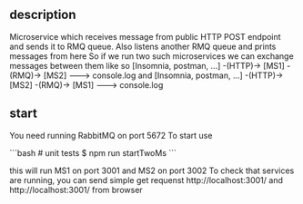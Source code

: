 ## description
<p>
	Microservice which receives message from public HTTP POST endpoint and sends it to RMQ queue. Also listens another RMQ queue and prints messages from here
	So if we run two such microservices we can exchange messages between them like so
[Insomnia, postman, ...] -(HTTP)-> [MS1] -(RMQ)-> [MS2] ---> console.log
and 
[Insomnia, postman, ...] -(HTTP)-> [MS2] -(RMQ)-> [MS1] ---> console.log
</p>


## start

<p>
	You need running RabbitMQ on port 5672
	To start use
</p>
```bash
# unit tests
$ npm run startTwoMs
```
<p>
	this will run MS1 on port 3001 and MS2 on port 3002
	To check that services are running, you can send simple get requenst http://localhost:3001/ and http://localhost:3001/ from browser
</p>

